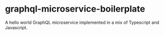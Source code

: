 # graphql-microservice-boilerplate
A hello world GraphQL microservice implemented in a mix of Typescript and Javascript.
